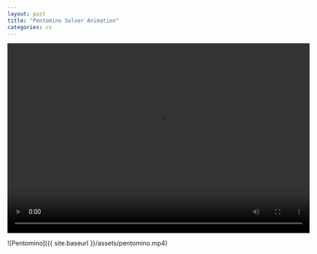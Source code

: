 ```yaml
---
layout: post
title: "Pentomino Solver Animation"
categories: cs
---
```


<video width="680" height="428" controls>         <source src="{{ site.baseurl }}/assets/pentomino.mp4" type="video/mp4">                                                                                                               </video>

![Pentomino]({{ site.baseurl }}/assets/pentomino.mp4)              
